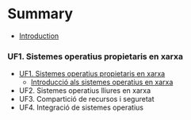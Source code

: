 # Summary

* [Introduction](README.md)

###  UF1. Sistemes operatius propietaris en xarxa
* [UF1. Sistemes operatius propietaris en xarxa](UF1.md)
    * [Introducció als sistemes operatius en xarxa](UF1-Introduccio.md)
* UF2. Sistemes operatius lliures en xarxa
* UF3. Compartició de recursos i seguretat
* UF4. Integració de sistemes operatius


